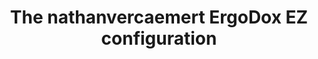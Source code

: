 ---
layout: layouts/keymapdb_entry.njk
OS: []
keymapAuthor: nathanvercaemert
firmware: QMK
hasHomeRowMods: True
hasLetterOnThumb: False
hasVerticalCombos: False
keymapImage: https://i.imgur.com/x6VgH9Z.png
imageDate: idk
keyCount: 76
keyboard: ErgoDox EZ
baseLayouts: ["QWERTY"]
languages: ['English']
layerCount: 15
title: "The nathanvercaemert ErgoDox EZ configuration"
isSplit: False
stagger: columnar
summary: 
keymapUrl: https://github.com/nathanvercaemert/qmk_firmware/tree/master/keyboards/ergodox_ez/keymaps/nathanvercaemert
writeup: https://github.com/nathanvercaemert/qmk_firmware/tree/master/keyboards/ergodox_ez/keymaps/nathanvercaemert/readme.md
---